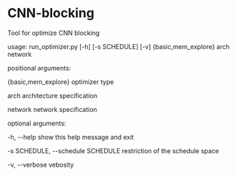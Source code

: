 # CNN-blocking
Tool for optimize CNN blocking

usage: run_optimizer.py [-h] [-s SCHEDULE] [-v]
                        {basic,mem_explore} arch network

positional arguments:
  
  {basic,mem_explore}   optimizer type

  arch                  architecture specification

  network               network specification

optional arguments:

  -h, --help            show this help message and exit

  -s SCHEDULE, --schedule SCHEDULE restriction of the schedule space

  -v, --verbose         vebosity
